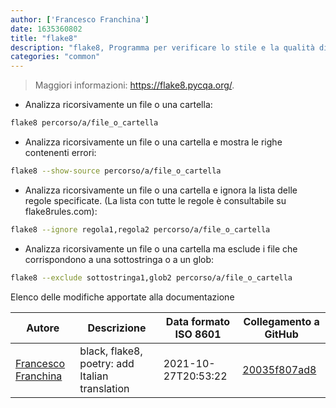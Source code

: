 ```yaml
---
author: ['Francesco Franchina']
date: 1635360802
title: "flake8"
description: "flake8, Programma per verificare lo stile e la qualità di un codice Python."
categories: "common"
---
```

> Maggiori informazioni: <https://flake8.pycqa.org/>.

- Analizza ricorsivamente un file o una cartella:

```bash
flake8 percorso/a/file_o_cartella
```

- Analizza ricorsivamente un file o una cartella e mostra le righe contenenti errori:

```bash
flake8 --show-source percorso/a/file_o_cartella
```

- Analizza ricorsivamente un file o una cartella e ignora la lista delle regole specificate. (La lista con tutte le regole è consultabile su flake8rules.com):

```bash
flake8 --ignore regola1,regola2 percorso/a/file_o_cartella
```

- Analizza ricorsivamente un file o una cartella ma esclude i file che corrispondono a una sottostringa o a un glob:

```bash
flake8 --exclude sottostringa1,glob2 percorso/a/file_o_cartella
```
Elenco delle modifiche apportate alla documentazione


Autore | Descrizione | Data formato ISO 8601 | Collegamento a GitHub
------|-----|-----|-----
[Francesco Franchina](mailto:cescus92@gmail.com) | black, flake8, poetry: add Italian translation | 2021-10-27T20:53:22 | [20035f807ad8](https://github.com/tldr-pages/tldr/commit/20035f807ad8f42aadad352e8818c975b3f4b7da)

